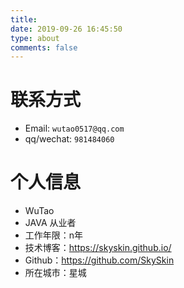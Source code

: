 ```yaml
---
title: 
date: 2019-09-26 16:45:50
type: about
comments: false
---
```


# 联系方式

- Email:  ``wutao0517@qq.com``
- qq/wechat:  ``981484060``

# 个人信息
- WuTao
- JAVA 从业者
- 工作年限：n年
- 技术博客：https://skyskin.github.io/
- Github：https://github.com/SkySkin
- 所在城市：星城


